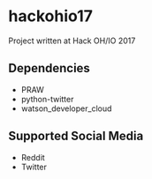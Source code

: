 # hackohio17
Project written at Hack OH/IO 2017

## Dependencies
* PRAW
* python-twitter
* watson_developer_cloud

## Supported Social Media
* Reddit
* Twitter
